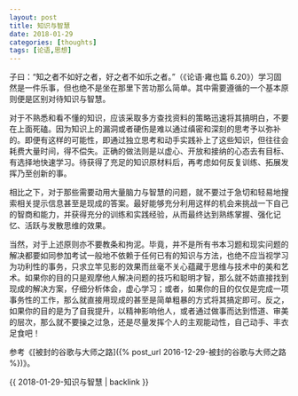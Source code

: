 ```yaml
---
layout: post
title: 知识与智慧
date: 2018-01-29
categories: [thoughts]
tags: [论语,思想]
---
```


子曰：“知之者不如好之者，好之者不如乐之者。”（《论语·雍也篇 6.20》）学习固然是一件乐事，但也绝不是坐在那里下苦功那么简单。其中需要遵循的一个基本原则便是区别对待知识与智慧。

对于不熟悉和看不懂的知识，应该采取多方查找资料的策略迅速将其搞明白，不要在上面死磕。因为知识上的漏洞或者硬伤是难以通过缜密和深刻的思考予以弥补的。即便有这样的可能性，即通过独立思考和动手实践补上了这些知识，但往往会耗费大量时间，得不偿失。正确的做法则是以虚心、开放和接纳的心态去有目标、有选择地快速学习。待获得了充足的知识原材料后，再考虑如何反复训练、拓展发挥乃至创新的事。

相比之下，对于那些需要动用大量脑力与智慧的问题，就不要过于急切和轻易地搜索相关提示信息甚至是现成的答案。最好能够充分利用这样的机会来挑战一下自己的智商和能力，并获得充分的训练和实践经验，从而最终达到熟练掌握、强化记忆、活跃与发散思维的效果。

当然，对于上述原则亦不要教条和拘泥。毕竟，并不是所有书本习题和现实问题的解决都要如同参加考试一般地不依赖于任何已有的知识与方法，也绝不应当视学习为功利性的事务，只求立竿见影的效果而丝毫不关心蕴藏于思维与技术中的美和艺术。如果你的目的只是观摩他人解决问题的技巧和聪明才智，那么就不妨直接找到现成的解决方案，仔细分析体会，虚心学习；或者，如果你的目的仅仅是完成一项事务性的工作，那么就直接用现成的甚至是简单粗暴的方式将其搞定即可。反之，如果你的目的是为了自我提升，以精神影响他人，或者通过做事而达到悟道、审美的层次，那么就不要操之过急，还是尽量发挥个人的主观能动性，自己动手、丰衣足食吧！

参考《[被封的谷歌与大师之路]({% post_url 2016-12-29-被封的谷歌与大师之路 %})》。

{{ 2018-01-29-知识与智慧 | backlink }}
